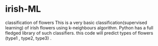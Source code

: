 # irish-ML
classification of flowers
This is a very basic classification(supervised learning) of irish flowers using k-neighbours algorithm. Python has a full fledged library of such classifiers.
this code will predict types of flowers (type1 , type2, type3)  .
